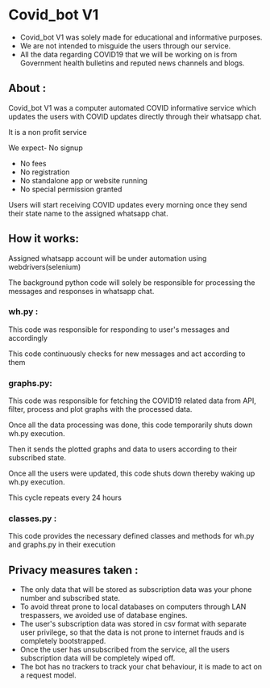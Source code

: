 # **Covid\_bot V1**

- Covid\_bot V1 was solely made for educational and informative purposes.
- We are not intended to misguide the users through our service.
- All the data regarding COVID19 that we will be working on is from Government health bulletins and reputed news channels and blogs.

## **About :**

Covid\_bot V1 was a computer automated COVID informative service which updates the users with COVID updates directly through their whatsapp chat.

It is a non profit service

We expect- No signup
- No fees
- No registration
- No standalone app or website running
- No special permission granted

Users will start receiving COVID updates every morning once they send their state name to the assigned whatsapp chat.

## **How it works:**

Assigned whatsapp account will be under automation using webdrivers(selenium)

The background python code will solely be responsible for processing the messages and responses in whatsapp chat.

### **wh.py :**

This code was responsible for responding to user&#39;s messages and accordingly

This code continuously checks for new messages and act according to them

### **graphs.py:**

This code was responsible for fetching the COVID19 related data from API, filter, process and plot graphs with the processed data.

Once all the data processing was done, this code temporarily shuts down wh.py execution.

Then it sends the plotted graphs and data to users according to their subscribed state.

Once all the users were updated, this code shuts down thereby waking up wh.py execution.

This cycle repeats every 24 hours

### **classes.py :**

This code provides the necessary defined classes and methods for wh.py and graphs.py in their execution

## **Privacy measures taken :**

- The only data that will be stored as subscription data was your phone number and subscribed state.
- To avoid threat prone to local databases on computers through LAN trespassers, we avoided use of database engines.
- The user&#39;s subscription data was stored in csv format with separate user privilege, so that the data is not prone to internet frauds and is completely bootstrapped.
- Once the user has unsubscribed from the service, all the users subscription data will be completely wiped off.
- The bot has no trackers to track your chat behaviour, it is made to act on a request model.
